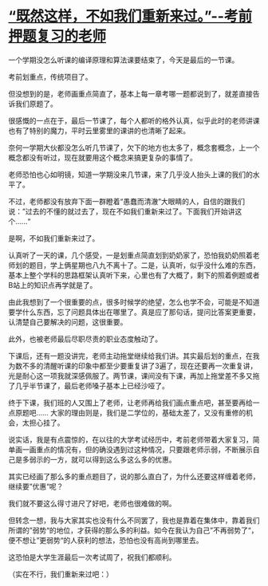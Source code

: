 # [“既然这样，不如我们重新来过。”--考前押题复习的老师](https://github.com/QiYongchuan/MyGitBlog/issues/48)

一个学期没怎么听课的编译原理和算法课要结束了，今天是最后的一节课。

考前划重点，传统项目了。

但没想到的是，老师画重点简直了，基本上每一章考哪一题都说到了，就差直接告诉我们原题了。

很感慨的一点在于，最后一节课了，每个人都听的格外认真，似乎此时的老师讲课也有了特别的魔力，平时云里雾里的课讲的也清晰了起来。

奈何一学期大伙都没怎么听几节课了，欠下的地方也太多了，概念套概念，上一个概念都没有听过，现在就要用这个概念来搞更复杂的事情了。

老师恐怕也心如明镜，知道一学期没来几节课，来了几乎没人抬头上课的我们的水平了。

不过，老师都没有放弃下面一群瞪着“愚蠢而清澈”大眼睛的人，自信的跟我们说：”过去的不懂的就过去了，现在不如我们重新来过了。下面我们开始讲这个......“


是啊，不如我们重新来过了。

认真听了一天的课，几个感受，一是划重点简直划到奶奶家了，恐怕我奶奶照着老师划的题目，学上俩星期也八九不离十了。二是，认真听，似乎没什么难的东西，基本上整个学科的思路框架认真听下来，心里也有了大概了，剩下的照着例题或者B站上的知识点再学就是了。

由此我想到了一个很重要的点，很多时候学的绝望，怎么也学不会，可能是不知道要学什么东西，忘了问题具体出在哪里了。真是应了那句话，提问比答案更重要，认清楚自己要解决的问题，这很重要。


此外，也被老师最后尽职尽责的职业态度触动了。

下课后，还有一题没讲完，老师主动拖堂继续给我们讲。其实最后划的重点，在我为数不多的清醒听课的印象中都至少要重复讲了3遍了，现在还要再一次重复讲，光是耐心这一项我就深感佩服了。两节课，课间没有下课，再加上拖堂差不多又拖了几乎半节课了，最后老师嗓子基本上已经沙哑了。

终于下课，我们班的人又围上了老师，让老师再给我们画点重点吧，甚至要再给一点原题吧......
大家的理由则是，我们是二学位的，基础太差了，又没有重修的机会，太担心挂了。

说实话，我是有点震惊的，在以往的大学考试经历中，考前老师带着大家复习，简单画一画重点的情况有，但的确没遇到过这种情况，只要跟老师示弱，不断展示自己是多弱示的一方，就可以得到这么多这么多的优惠。

其实已经画了那么多的重点题目了，说的那么直白了，为什么还要这样缠着老师，继续要”优惠“呢？

我们就不要这么得寸进尺了好吧，老师也很难做的啊。


但转念一想，我与大家其实也没有什么不同罢了，我也是靠着在集体中，靠着我们所谓的”弱势“的地位，才获得的那么多的利益。如今在我认为自己”不再弱势了“，便不想让”更弱势“的人获利的想法，恐怕也没有高尚到哪里去。

这恐怕是大学生涯最后一次考试周了，祝我们都顺利。

（实在不行，我们重新来过吧：）
